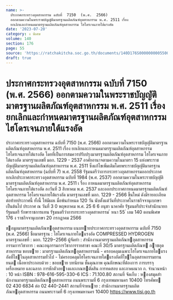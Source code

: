 ```yaml
---
name: >-
  ประกาศกระทรวงอุตสาหกรรม ฉบับที่  7150  (พ.ศ.  2566)
  ออกตามความในพระราชบัญญัติมาตรฐานผลิตภัณฑ์อุตสาหกรรม พ.ศ. 2511 เรื่อง 
  ยกเลิกและกำหนดมาตรฐานผลิตภัณฑ์อุตสาหกรรม ไฮโดรเจนภายใต้แรงอัด
date: '2023-07-20'
category: ง พิเศษ
volume: 140
section: 176
page: 55
source: 'https://ratchakitcha.soc.go.th/documents/140D176S0000000005500.pdf'
draft: true
---
```


# ประกาศกระทรวงอุตสาหกรรม ฉบับที่  7150  (พ.ศ.  2566) ออกตามความในพระราชบัญญัติมาตรฐานผลิตภัณฑ์อุตสาหกรรม พ.ศ. 2511 เรื่อง  ยกเลิกและกำหนดมาตรฐานผลิตภัณฑ์อุตสาหกรรม ไฮโดรเจนภายใต้แรงอัด

ประกาศกระทรวงอุตสาหกรรม ฉบับที่ 7150 (พ.ศ. 2566) ออกตามความในพระราชบัญญัติมาตรฐานผลิตภัณฑ์อุตสาหกรรม พ.ศ. 2511 เรื่อง ยกเลิกและกาหนดมาตรฐานผลิตภัณฑ์อุตสาหกรรม ไฮโดรเจนภายใต้แรงอัด โดยที่เป็นการสมควรปรับปรุงมาตรฐานผลิตภัณฑ์อุตสาหกรรม ไฮโดรเจนภายใต้แรงอัด มาตรฐานเลขที่ มอก. 1229 - 2537 อาศัยอานาจตามความในมาตรา 15 แห่งพระราชบัญญัติมาตรฐานผลิตภัณฑ์อุตสาหกรรม พ.ศ. 2511 ซึ่งแก้ไขเพิ่มเติมโดยพระราชบัญญัติมาตรฐานผลิตภัณฑ์อุตสาหกรรม (ฉบับที่ 7) พ.ศ. 2558 รัฐมนตรีว่าการกระทรวงอุตสาหกรรมออกประกาศยกเลิกประกาศกระทรวงอุตสาหกรรม ฉบับที่ 1984 (พ.ศ. 2537) ออกตามความในพระราชบัญญัติมาตรฐานผลิตภัณฑ์อุตสาหกรรม พ.ศ. 2511 เ รื่อง กาหนดมาตรฐานผลิตภัณฑ์อุตสาหกรรม ไฮโดรเจนภายใต้แรงอัด ลงวันที่ 3 สิงหาคม พ.ศ. 2537 และออกประกาศกาหนดมาตรฐานผลิตภัณฑ์อุตสาหกรรม ไฮโดรเจนภายใต้แรงอัด มาตรฐานเลขที่ มอก. 1229 - 2566 ขึ้นใหม่ ดังมีรายละเอียดต่อท้ายประกาศนี้ ทั้งนี้ ให้มีผลเ มื่อพ้นกำหนด 120 วัน นับตั้งแต่วันที่ประกาศในราชกิจจานุเบกษาเป็นต้นไป ประกาศ ณ วันที่ 3 0 พฤษภาคม พ.ศ. 25 6 6 อนุชา นาคาศัย รัฐมนตรีประจำสำนักนายกรัฐมนตรี รักษาราชการแทน รัฐมนตรีว่าการกระทรวงอุตสาหกรรม ้ หนา 55 ่ เลม 140 ตอนพิเศษ 176 ง ราชกิจจานุเบกษา 20 กรกฎาคม 2566

ขอมูลมาตรฐานผลิตภัณฑอุตสาหกรรม แนบทายประกาศกระทรวงอุตสาหกรรม ฉบับที่ 7150 (พ.ศ. 2566) ชื่อมาตรฐาน : ไฮโดรเจนภายใตแรงอัด COMPRESSED HYDROGEN มาตรฐานเลขที่ : มอก. 1229−2566 ผู้จัดทํา : สํานักงานมาตรฐานผลิตภัณฑอุตสาหกรรม กรรมการวิชาการ : คณะอนุกรรมการวิชาการรายสาขา คณะที่ 30/5 มาตรฐานผลิตภัณฑ กาซอุตสาหกรรม ขอบขาย : มาตรฐานผลิตภัณฑอุตสาหกรรมนี้ - ครอบคลุมเฉพาะไฮโดรเจนภายใตแรงอัดที่ใชในอุตสาหกรรมทั่วไป - ไม่ครอบคลุมไฮโดรเจนภายใตแรงอัดที่ใชในอุตสาหกรรมยานยนต เนื้อหาประกอบด้วย : ขอบขาย บทนิยาม ชั้นคุณภาพ คุณลักษณะที่ต้องการ การบรรจุ เครื่องหมาย และฉลาก การชักตัวอยางและเกณฑตัดสิน การทดสอบ และภาคผนวก ก. จํานวนหน้า : 10 หน้า ISBN : 978-616-595-330-6 ICS : 71.100.80 สถานที่ จัดเก็บ : หองสมุดสํานักงานมาตรฐานผลิตภัณฑอุตสาหกรรม ถนนพระรามที่ 6 กรุงเทพมหานคร 10400 โทรศัพท 02 430 6834 ต่อ 02 440-2441 สถานที่จําหนาย : สํานักงานมาตรฐานผลิตภัณฑอุตสาหกรรม ถนนพระรามที่ 6 กรุงเทพมหานคร 10400 https://www.tisi.go.th
